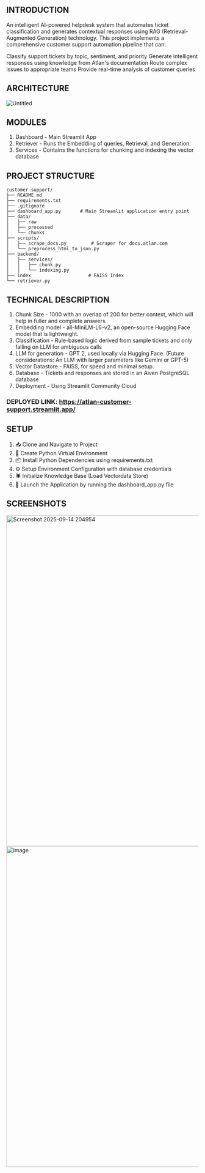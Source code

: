 ## INTRODUCTION
An intelligent AI-powered helpdesk system that automates ticket classification and generates contextual responses using RAG (Retrieval-Augmented Generation) technology.
This project implements a comprehensive customer support automation pipeline that can:

Classify support tickets by topic, sentiment, and priority
Generate intelligent responses using knowledge from Atlan's documentation
Route complex issues to appropriate teams
Provide real-time analysis of customer queries

## ARCHITECTURE
![Untitled](https://github.com/user-attachments/assets/e4bf654c-1ac7-4c5f-a993-b69c47f656e4)

## MODULES
  1. Dashboard - Main Streamlit App
  2. Retriever - Runs the Embedding of queries, Retrieval, and Generation.
  3. Services  - Contains the functions for chunking and indexing the vector database
## PROJECT STRUCTURE
```text
customer-support/
├── README.md
├── requirements.txt
├── .gitignore
├── dashboard_app.py       # Main Streamlit application entry point
├── data/
│   ├── raw
│   ├── processed
│   └── chunks
├── scripts/
│   ├── scrape_docs.py         # Scraper for docs.atlan.com
│   └── preprocess_html_to_json.py
├── backend/
│   ├── services/
│   │   ├── chunk.py
│   │   └── indexing.py
├── index                     # FAISS Index
└── retriever.py
```

##  TECHNICAL DESCRIPTION
1. Chunk Size - 1000 with an overlap of 200 for better context, which will help in fuller and complete answers.
2. Embedding model - all-MiniLM-L6-v2, an open-source Hugging Face model that is lightweight.
3. Classification - Rule-based logic derived from sample tickets and only falling on LLM for ambiguous calls
4. LLM for generation - GPT 2, used locally via Hugging Face. (Future considerations: An LLM with larger parameters like Gemini or GPT-5)
5. Vector Datastore - FAISS, for speed and minimal setup.
6. Database - Tickets and responses are stored in an Aiven PostgreSQL database
7. Deployment - Using Streamlit Community Cloud

### DEPLOYED LINK: https://atlan-customer-support.streamlit.app/

## SETUP
1. 📥 Clone and Navigate to Project
2.  🐍 Create Python Virtual Environment
3.  📦 Install Python Dependencies using requirements.txt
4.  ⚙️ Setup Environment Configuration with database credentials
5.  🕷️ Initialize Knowledge Base (Load Vectordata Store)
6.  🚀 Launch the Application by running the dashboard_app.py file

## SCREENSHOTS 
<img width="1917" height="865" alt="Screenshot 2025-09-14 204954" src="https://github.com/user-attachments/assets/1cca8621-0800-4543-ae0d-1dcb6a025104" />
<img width="1918" height="839" alt="image" src="https://github.com/user-attachments/assets/4c3b95f7-8452-439e-b054-0064275bfb75" />



